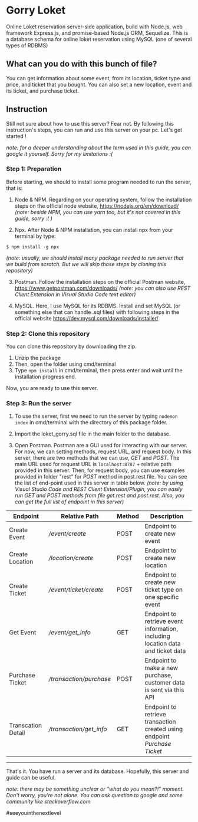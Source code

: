 # Gorry Loket

Online Loket reservation server-side application, build with Node.js, web framework Express.js, and promise-based Node.js ORM, Sequelize.
This is a database schema for online loket reservation using MySQL (one of several types of RDBMS)


What can you do with this bunch of file?
---
You can get information about some event, from its location, ticket type and price, and ticket that you bought. You can also set a new location, event and its ticket, and purchase ticket.


Instruction
---
Still not sure about how to use this server? Fear not. By following this instruction's steps, you can run and use this server on your pc. Let's get started !

_note: for a deeper understanding about the term used in this guide, you can google it yourself. Sorry for my limitations :(_

### Step 1: Preparation
Before starting, we should to install some program needed to run the server, that is:
1. Node & NPM. 
Regarding on your operating system, follow the installation steps on the official node website, https://nodejs.org/en/download/
_(note: beside NPM, you can use yarn too, but it's not covered in this guide, sorry :( )_

2. Npx. 
After Node & NPM installation, you can install npx from your terminal by type:
```
$ npm install -g npx
```
_(note: usually, we should install many package needed to run server that we build from scratch. But we will skip those steps by cloning this repository)_ 

3. Postman.
Follow the installation steps on the official Postman website, https://www.getpostman.com/downloads/
_(note: you can also use REST Client Extension in Visual Studio Code text editor)_

4. MySQL.
Here, I use MySQL for its RDBMS. Install and set MySQL (or something else that can handle .sql files) with following steps in the official website https://dev.mysql.com/downloads/installer/

### Step 2: Clone this repository
You can clone this repository by downloading the zip. 
1. Unzip the package
2. Then, open the folder using cmd/terminal
3. Type `npm install` in cmd/terminal, then press enter and wait until the installation progress end.

Now, you are ready to use this server.

### Step 3: Run the server
1. To use the server, first we need to run the server by typing `nodemon index` in cmd/terminal with the directory of this package folder.

2. Import the loket_gorry.sql file in the main folder to the database. 

3. Open Postman.
Postman are a GUI used for interacting with our server. For now, we can setting methods, request URL, and request body. 
In this server, there are two methods that we can use, _GET_ and _POST_. 
The main URL used for request URL is `localhost:8787` + relative path provided in this server. 
Then, for request body, you can use examples provided in folder "rest" for _POST_ method in post.rest file. You can see the list of end-point used in this server in table below. 
_(note: by using Visual Studio Code and REST Client Extension/Plugin, you can easily run GET and POST methods from file get.rest and post.rest. Also, you can get the full list of endpoint in this server)_

Endpoint | Relative Path | Method | Description
--- | --- | --- | ---
Create Event | */event/create* | POST | Endpoint to create new event 
Create Location | */location/create* | POST | Endpoint to create new location 
Create Ticket | */event/ticket/create* | POST | Endpoint to create new ticket type on one specific event 
Get Event | */event/get_info* | GET | Endpoint to retrieve event information, including location data and ticket data 
Purchase Ticket | */transaction/purchase* | POST | Endpoint to make a new purchase, customer data is sent via this API 
Transcation Detail | */transaction/get_info* | GET | Endpoint to retrieve transaction created using endpoint *Purchase Ticket* 

----

That's it. You have run a server and its database. Hopefully, this server and guide can be useful. 

_note: there may be something unclear or "what do you mean?!" moment. Don't worry, you're not alone. You can ask question to google and some community like stackoverflow.com_

#seeyouinthenextlevel
